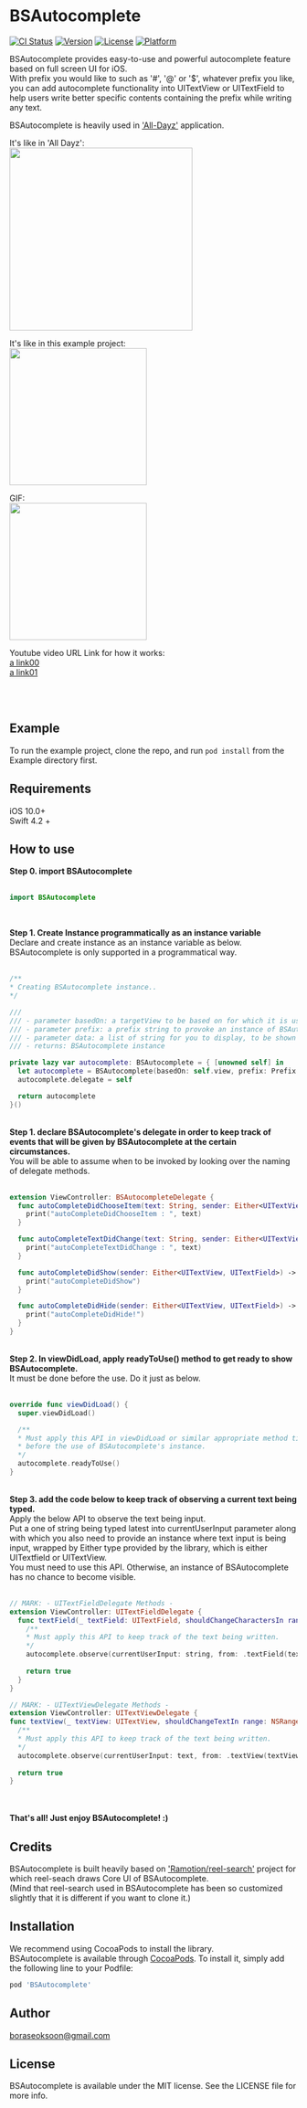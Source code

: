 # BSAutocomplete

[![CI Status](https://img.shields.io/travis/boraseoksoon/BSAutocomplete.svg?style=flat)](https://travis-ci.org/boraseoksoon/BSAutocomplete)
[![Version](https://img.shields.io/cocoapods/v/BSAutocomplete.svg?style=flat)](https://cocoapods.org/pods/BSAutocomplete)
[![License](https://img.shields.io/cocoapods/l/BSAutocomplete.svg?style=flat)](https://cocoapods.org/pods/BSAutocomplete)
[![Platform](https://img.shields.io/cocoapods/p/BSAutocomplete.svg?style=flat)](https://cocoapods.org/pods/BSAutocomplete)

BSAutocomplete provides easy-to-use and powerful autocomplete feature based on full screen UI for iOS.<br>
With prefix you would like to such as '#', '@' or '$', whatever prefix you like, you can add autocomplete functionality into UITextView or UITextField to help users write better specific contents containing the prefix while writing any text. <br>

BSAutocomplete is heavily used in ['All-Dayz'](https://itunes.apple.com/app/id1434294288) application.<br>

It's like in 'All Dayz': <br>
<img src="https://firebasestorage.googleapis.com/v0/b/dayz-dev.appspot.com/o/alldayz_screenshot.png?alt=media&token=eb5a5d25-d29c-4780-99af-48e05b784c6f" width=320>
<br>

It's like in this example project: <br>
<img src="https://firebasestorage.googleapis.com/v0/b/dayz-dev.appspot.com/o/bsautocomplete_screenshot.png?alt=media&token=aae319a9-2a58-4a2e-822f-3153a6f34ecd" width=240>
<br>

GIF: 
<br>
<img src="https://media.giphy.com/media/bE3Olvp3azcW8qxAJu/giphy.gif" width=240>
<br>

Youtube video URL Link for how it works: <br>
[a link00](https://www.youtube.com/watch?v=l_FbmPHrbBI)
<br>
[a link01](https://www.youtube.com/watch?v=uOJv1TJQAyA)

<!--[![IMAGE ALT TEXT HERE](https://img.youtube.com/vi/l_FbmPHrbBI/0.jpg)](https://www.youtube.com/watch?v=l_FbmPHrbBI)-->
<!--<br>-->
<!--[![IMAGE ALT TEXT HERE](https://img.youtube.com/vi/uOJv1TJQAyA/0.jpg)](https://www.youtube.com/watch?v=uOJv1TJQAyA)-->

<br>
<br>

## Example

To run the example project, clone the repo, and run `pod install` from the Example directory first.

## Requirements

iOS 10.0+ <br>
Swift 4.2 + <br>

## How to use

<b>Step 0. import BSAutocomplete</b>
<br><br>

```Swift
import BSAutocomplete
```
<br>

<b>Step 1. Create Instance programmatically as an instance variable </b>
<br>
Declare and create instance as an instance variable as below.
<br>
BSAutocomplete is only supported in a programmatical way.
<br><br>

```Swift
/**
* Creating BSAutocomplete instance..
*/

///
/// - parameter basedOn: a targetView to be based on for which it is usually self.view of UIViewController's instnace. 
/// - parameter prefix: a prefix string to provoke an instance of BSAutocomplete into showing and being hidden. For example, it could be '#', '@' or '$'. 
/// - parameter data: a list of string for you to display, to be shown by an instance of BSAutocomplete.
/// - returns: BSAutocomplete instance

private lazy var autocomplete: BSAutocomplete = { [unowned self] in
  let autocomplete = BSAutocomplete(basedOn: self.view, prefix: Prefix.at.rawValue, data: hashtags)
  autocomplete.delegate = self

  return autocomplete
}()

```
<br>
<b>Step 1. declare BSAutocomplete's delegate in order to keep track of events that will be given by BSAutocomplete at the certain circumstances.</b>
<br>
You will be able to assume when to be invoked by looking over the naming of delegate methods. 
<br><br>

```Swift
extension ViewController: BSAutocompleteDelegate {
  func autoCompleteDidChooseItem(text: String, sender: Either<UITextView, UITextField>) -> Void {
    print("autoCompleteDidChooseItem : ", text)
  }

  func autoCompleteTextDidChange(text: String, sender: Either<UITextView, UITextField>) -> Void {
    print("autoCompleteTextDidChange : ", text)
  }

  func autoCompleteDidShow(sender: Either<UITextView, UITextField>) -> Void {
    print("autoCompleteDidShow")
  }

  func autoCompleteDidHide(sender: Either<UITextView, UITextField>) -> Void {
    print("autoCompleteDidHide!")
  }
}

```

<br>
<b>Step 2. In viewDidLoad, apply readyToUse() method to get ready to show BSAutocomplete.</b>
<br>
It must be done before the use. Do it just as below.  
<br><br>

```Swift
override func viewDidLoad() {
  super.viewDidLoad()

  /**
  * Must apply this API in viewDidLoad or similar appropriate method time being called
  * before the use of BSAutocomplete's instance.
  */
  autocomplete.readyToUse()
}

```

<br>
<b>Step 3. add the code below to keep track of observing a current text being typed.</b>
<br>
Apply the below API to observe the text being input.<br>
Put a one of string being typed latest into currentUserInput parameter along with which you also need to provide an instance where text input is being input, wrapped by Either type provided by the library, which is either UITextfield or UITextView.<br>
You must need to use this API. Otherwise, an instance of BSAutocomplete has no chance to become visible. 
<br><br>

```Swift
// MARK: - UITextFieldDelegate Methods -
extension ViewController: UITextFieldDelegate {
  func textField(_ textField: UITextField, shouldChangeCharactersIn range: NSRange, replacementString string: String) -> Bool {
    /**
    * Must apply this API to keep track of the text being written.
    */
    autocomplete.observe(currentUserInput: string, from: .textField(textField))
    
    return true
  }
}

// MARK: - UITextViewDelegate Methods -
extension ViewController: UITextViewDelegate {
func textView(_ textView: UITextView, shouldChangeTextIn range: NSRange, replacementText text: String) -> Bool {
  /**
  * Must apply this API to keep track of the text being written.
  */
  autocomplete.observe(currentUserInput: text, from: .textView(textView))
  
  return true
}

```

<br><br>
<b>That's all! Just enjoy BSAutocomplete! :)</b>
<br>

## Credits
BSAutocomplete is built heavily based on ['Ramotion/reel-search'](https://github.com/Ramotion/reel-search) project for which reel-seach draws Core UI of BSAutocomplete.<br>
(Mind that reel-search used in BSAutocomplete has been so customized slightly that it is different if you want to clone it.)

## Installation

We recommend using CocoaPods to install the library.<br>
BSAutocomplete is available through [CocoaPods](https://cocoapods.org). To install
it, simply add the following line to your Podfile:

```ruby
pod 'BSAutocomplete'
```

## Author

boraseoksoon@gmail.com

## License

BSAutocomplete is available under the MIT license. See the LICENSE file for more info.

